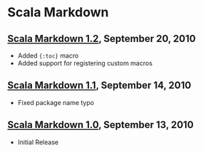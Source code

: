 Scala Markdown
==============

[Scala Markdown 1.2](http://scalamd.fusesource.org/maven/1.1), September 20, 2010
----

* Added `{:toc}` macro
* Added support for registering custom macros

[Scala Markdown 1.1](http://scalamd.fusesource.org/maven/1.1), September 14, 2010
----

* Fixed package name typo

[Scala Markdown 1.0](http://scalamd.fusesource.org/maven/1.0), September 13, 2010
----

* Initial Release